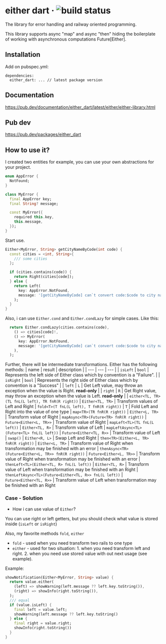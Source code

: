 # either dart &middot; ![build status](https://github.com/avdosev/either_dart/workflows/unittests/badge.svg)


The library for error handling and railway oriented programming.

This library supports async "map" and async "then" hiding the boilerplate of working with asynchronous computations Future\[Either\].

## Installation

Add on pubspec.yml:

```
dependencies:
  either_dart: ... // latest package version
```

## Documentation

https://pub.dev/documentation/either_dart/latest/either/either-library.html

## Pub dev

https://pub.dev/packages/either_dart

## How to use it?


I created two entities for example, you can use your own abstractions for your project.

```dart
enum AppError {
  NotFound;
}

class MyError {
  final AppError key;
  final String? message;

  const MyError({
    required this.key, 
    this.message,
  });
}
```

Start use.

```dart
Either<MyError, String> getCityNameByCode(int code) {
  const cities = <int, String>{
    /// some cities
  };

  if (cities.contains(code)) {
    return Right(cities[code]);
  } else {
    return Left(
      key: AppError.NotFound, 
      message: '[getCityNameByCode] can`t convert code:$code to city name',
    );
  }
}
```

Also, i can use `Either.cond` and `Either.condLazy` for simple cases. Like this:

```dart
  return Either.condLazy(cities.contains(code), 
    () => cities[code]!, 
    () => MyError(
      key: AppError.NotFound, 
      message: '[getCityNameByCode] can`t convert code:$code to city name',
    ),
  );
```

Further, there will be intermediate transformations. 
Either has the following methods:
| name | result | description |
| --- | --- | --- |
| `isLeft` | `bool` | Represents the left side of Either class which by convention is a "Failure". |
| `isRight` | `bool` | Represents the right side of Either class which by convention is a "Success" |
| `left` | `L` | Get Left value, may throw an exception when the value is Right. **read-only** |
| `right` | `R` | Get Right value, may throw an exception when the value is Left. **read-only** |
| `either<TL, TR>(TL fnL(L left), TR fnR(R right))` | `Either<TL, TR>` | Transform values of Left and Right
| `fold<T>(T fnL(L left), T fnR(R right))` | `T` | Fold Left and Right into the value of one type
| `map<TR>(TR fnR(R right))` | `Either<L, TR>` | Transform value of Right
| `mapAsync<TR>(Future<TR> fnR(R right))` | `Future<Either<L, TR>>` | Transform value of Right
| `mapLeft<TL>(TL fnL(L left))` | `Either<TL, R>` | Transform value of Left
| `mapLeftAsync<TL>(Future<TL> fnL(L left))` | `Future<Either<TL, R>>` | Transform value of Left
| `swap()` | `Either<R, L>` | Swap Left and Right
| `then<TR>(Either<L, TR> fnR(R right))` | `Either<L, TR>` | Transform value of Right when transformation may be finished with an error
| `thenAsync<TR>(Future<Either<L, TR>> fnR(R right))` | `Future<Either<L, TR>>` | Transform value of Right when transformation may be finished with an error
| `thenLeft<TL>(Either<TL, R> fnL(L left))` | `Either<TL, R>` | Transform value of Left when transformation may be finished with an Right
| `thenLeftAsync<TL>(Future<Either<TL, R>> fnL(L left))` | `Future<Either<TL, R>>` | Transform value of Left when transformation may be finished with an Right

### Case - Solution

* How i can use value of `Either`?

You can use right or left getters, but you should check what value is stored inside (`isLeft` or `isRight`)

Also, my favorite methods `fold`, `either`

* `fold` - used when you need transform two rails to one type
* `either` - used for two situation: 1. when you need transform left and right. 2. when you need use stored value with out next usage (see example). 

Example: 
```dart
showNotification(Either<MyError, String> value) {
  return value.either(
    (left) => showWarning(left.message ?? left.key.toString()),
    (right) => showInfo(right.toString()),
  );
  /// equal
  if (value.isLeft) {
    final left = value.left;
    showWarning(left.message ?? left.key.toString()
  } else {
    final right = value.right;
    showInfo(right.toString())
  }
}
```
